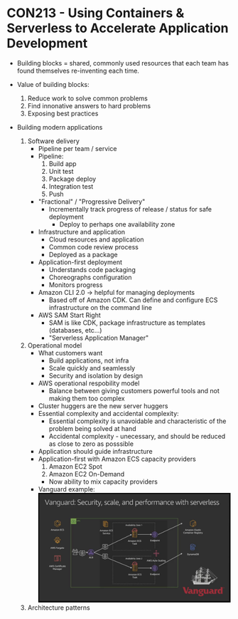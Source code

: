 # CON213 - Using Containers & Serverless to Accelerate Application Development

* Building blocks = shared, commonly used resources that each team has found themselves re-inventing each time.

* Value of building blocks:
	1. Reduce work to solve common problems
	2. Find innonative answers to hard problems
	3. Exposing best practices

* Building modern applications
	1. Software delivery
		* Pipeline per team / service
		* Pipeline:
			1. Build app
			2. Unit test
			3. Package deploy
			4. Integration test
			5. Push
		* "Fractional" / "Progressive Delivery"
			* Incrementally track progress of release / status for safe deployment
				* Deploy to perhaps one availability zone
		* Infrastructure and application
			* Cloud resources and application
			* Common code review process
			* Deployed as a package
		* Application-first deployment
			* Understands code packaging
			* Choreographs configuration
			* Monitors progress
		* Amazon CLI 2.0 -> helpful for managing deployments
			* Based off of Amazon CDK. Can define and configure ECS infrastructure on the command line
		* AWS SAM Start Right
			* SAM is like CDK, package infrastructure as templates (databases, etc...)
			* "Serverless Application Manager"
	2. Operational model
		* What customers want
			* Build applications, not infra
			* Scale quickly and seamlessly
			* Security and isolation by design
		* AWS operational respobility model
			* Balance between giving customers powerful tools and not making them too complex
		* Cluster huggers are the new server huggers
		* Essential complexity and accidental complexity:
			* Essential complexity is unavoidable and characteristic of the problem being solved at hand
			* Accidental complexity - unecessary, and should be reduced as close to zero as posssible
		* Application should guide infrastructure
		* Application-first with Amazon ECS capacity providers
			1. Amazon EC2 Spot
			2. Amazon EC2 On-Demand
			* Now ability to mix capacity providers
		* Vanguard example:
		![](../../images/2019-12-04/CON213-VanguardArchitecture.png)
	3. Architecture patterns
